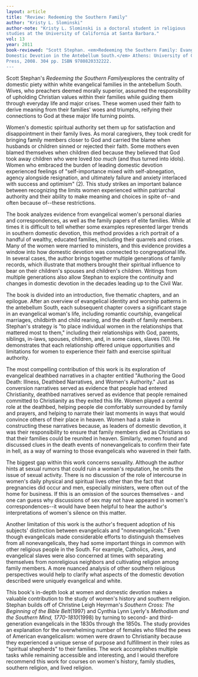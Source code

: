 ```yaml
---
layout: article
title: "Review: Redeeming the Southern Family"
author: "Kristy L. Slominski"
author-note: "Kristy L. Slominski is a doctoral student in religious
studies at the University of California at Santa Barbara."
vol: 13
year: 2011
book-reviewed: "Scott Stephan. <em>Redeeming the Southern Family: Evangelical Women and
Domestic Devotion in the Antebellum South.</em> Athens: University of Georgia
Press, 2008. 304 pp. ISBN 9780820332222. 
---
```


Scott Stephan's *Redeeming the Southern Family*explores the centrality
of domestic piety within white evangelical families in the antebellum
South. Wives, who preachers deemed morally superior, assumed the
responsibility of upholding Christian values within their families while
guiding them through everyday life and major crises. These women used
their faith to derive meaning from their families' woes and triumphs,
reifying their connections to God at these major life turning points.

Women's domestic spiritual authority set them up for satisfaction and
disappointment in their family lives. As moral caregivers, they took
credit for bringing family members closer to God and carried the blame
when husbands or children sinned or rejected their faith. Some mothers
even blamed themselves when children died because they believed that God
took away children who were loved *too much* (and thus turned into
idols). Women who embraced the burden of leading domestic devotion
experienced feelings of "self-importance mixed with self-abnegation,
agency alongside resignation, and ultimately failure and anxiety
interlaced with success and optimism" (2). This study strikes an
important balance between recognizing the limits women experienced
within patriarchal authority and their ability to make meaning and
choices in spite of--and often because of--these restrictions.

The book analyzes evidence from evangelical women's personal diaries and
correspondences, as well as the family papers of elite families. While
at times it is difficult to tell whether some examples represented
larger trends in southern domestic devotion, this method provides a rich
portrait of a handful of wealthy, educated families, including their
quarrels and crises. Many of the women were married to ministers, and
this evidence provides a window into how domestic devotion was connected
to congregational life. In several cases, the author brings together
multiple generations of family records, which illustrate that mothers
brought their spiritual influence to bear on their children's spouses
and children's children. Writings from multiple generations also allow
Stephan to explore the continuity and changes in domestic devotion in
the decades leading up to the Civil War.

The book is divided into an introduction, five thematic chapters, and an
epilogue. After an overview of evangelical identity and worship patterns
in the antebellum South, each subsequent chapter covers a significant
stage in an evangelical woman's life, including romantic courtship,
evangelical marriages, childbirth and child rearing, and the death of
family members. Stephan's strategy is "to place individual women in the
relationships that mattered most to them," including their relationships
with God, parents, siblings, in-laws, spouses, children, and, in some
cases, slaves (10). He demonstrates that each relationship offered
unique opportunities and limitations for women to experience their faith
and exercise spiritual authority.

The most compelling contribution of this work is its exploration of
evangelical deathbed narratives in a chapter entitled "Authoring the
Good Death: Illness, Deathbed Narratives, and Women's Authority." Just
as conversion narratives served as evidence that people had entered
Christianity, deathbed narratives served as evidence that people
remained committed to Christianity as they exited this life. Women
played a central role at the deathbed, helping people die comfortably
surrounded by family and prayers, and helping to narrate their last
moments in ways that would convince others of their place in heaven.
Women had a stake in constructing these narratives because, as leaders
of domestic devotion, it was their responsibility to ensure that family
members died as Christians so that their families could be reunited in
heaven. Similarly, women found and discussed clues in the death events
of nonevangelicals to confirm their fate in hell, as a way of warning to
those evangelicals who wavered in their faith.

The biggest gap within this work concerns sexuality. Although the author
hints at sexual rumors that could ruin a woman's reputation, he omits
the issue of sexual activity. There is no discussion of the role of
intercourse in women's daily physical and spiritual lives other than the
fact that pregnancies did occur and men, especially ministers, were
often out of the home for business. If this is an omission of the
sources themselves - and one can guess why discussions of sex may not
have appeared in women's correspondences--it would have been helpful to
hear the author's interpretations of women's silence on this matter.

Another limitation of this work is the author's frequent adoption of his
subjects' distinction between evangelicals and "nonevangelicals." Even
though evangelicals made considerable efforts to distinguish themselves
from all nonevangelicals, they had some important things in common with
other religious people in the South. For example, Catholics, Jews, and
evangelical slaves were also concerned at times with separating
themselves from nonreligious neighbors and cultivating religion among
family members. A more nuanced analysis of other southern religious
perspectives would help to clarify what aspects of the domestic devotion
described were uniquely evangelical and white.

This book's in-depth look at women and domestic devotion makes a
valuable contribution to the study of women's history and southern
religion. Stephan builds off of Christine Leigh Heyrman's *Southern
Cross: The Beginning of the Bible Belt*(1997) and Cynthia Lynn Lyerly's
*Methodism and the Southern Mind, 1770-1810*(1998) by turning to second-
and third-generation evangelicals in the 1830s through the 1850s. The
study provides an explanation for the overwhelming number of females who
filled the pews of American evangelicalism: women were drawn to
Christianity because they experienced a unique sense of purpose and
fulfillment in their roles as "spiritual shepherds" to their families.
The work accomplishes multiple tasks while remaining accessible and
interesting, and I would therefore recommend this work for courses on
women's history, family studies, southern religion, and lived religion.

